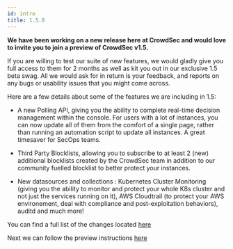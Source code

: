 ```yaml
---
id: intro
title: 1.5.0
---
```


**We have been working on a new release here at CrowdSec and would love to invite you to join a preview of CrowdSec v1.5.**

If you are willing to test our suite of new features, we would gladly give you full access to them for 2 months as well as kit you out in our exclusive 1.5 beta swag. All we would ask for in return is your feedback, and reports on any bugs or usability issues that you might come across.

Here are a few details about some of the features we are including in 1.5:

- A new Polling API, giving you the ability to complete real-time decision management within the console. For users with a lot of instances, you can now update all of them from the comfort of a single page, rather than running an automation script to update all instances. A great timesaver for SecOps teams.

- Third Party Blocklists, allowing you to subscribe to at least 2 (new) additional blocklists created by the CrowdSec team in addition to our community fuelled blocklist to better protect your instances. 

- New datasources and collections : Kubernetes Cluster Monitoring (giving you the ability to monitor and protect your whole K8s cluster and not just the services running on it), AWS Cloudtrail (to protect your AWS environement, deal with compliance and post-exploitation behaviors), auditd and much more!

You can find a full list of the changes located [here](https://github.com/crowdsecurity/crowdsec/releases/tag/v1.5.0-rc4)

Next we can follow the preview instructions [here](../preview_crowdsec_linux.mdx)